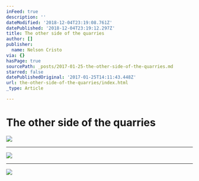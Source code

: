 ```yaml
---
inFeed: true
description: ''
dateModified: '2018-12-04T23:19:08.761Z'
datePublished: '2018-12-04T23:19:12.297Z'
title: The other side of the quarries
author: []
publisher:
  name: Nelson Cristo
via: {}
hasPage: true
sourcePath: _posts/2017-01-25-the-other-side-of-the-quarries.md
starred: false
datePublishedOriginal: '2017-01-25T14:11:43.448Z'
url: the-other-side-of-the-quarries/index.html
_type: Article

---
```

# The other side of the quarries
![](https://the-grid-user-content.s3-us-west-2.amazonaws.com/c73ec0c2-0381-4e7e-9add-d60d0f5bfa9a.jpg)

---

![](https://the-grid-user-content.s3-us-west-2.amazonaws.com/097c45f5-6452-4a96-9533-4a1b438a4bea.jpg)

---

![](https://the-grid-user-content.s3-us-west-2.amazonaws.com/322e2a54-f493-41a7-8af6-1790f76caee5.jpg)